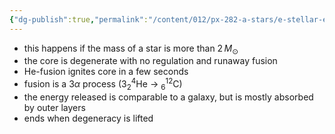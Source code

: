 ```yaml
---
{"dg-publish":true,"permalink":"/content/012/px-282-a-stars/e-stellar-evolution/px-285-e5c-helium-flash/","created":"2024-11-26T10:15:55.562+00:00","updated":"2024-12-04T21:14:22.666+00:00"}
---
```


- this happens if the mass of a star is more than $2\,M_{\odot}$
- the core is degenerate with no regulation and runaway fusion
- He-fusion ignites core in a few seconds
- fusion is a $3\alpha$ process ($3_2^4$He $\to$ $_{6}^{12}$C)
- the energy released is comparable to a galaxy, but is mostly absorbed by outer layers
- ends when degeneracy is lifted
